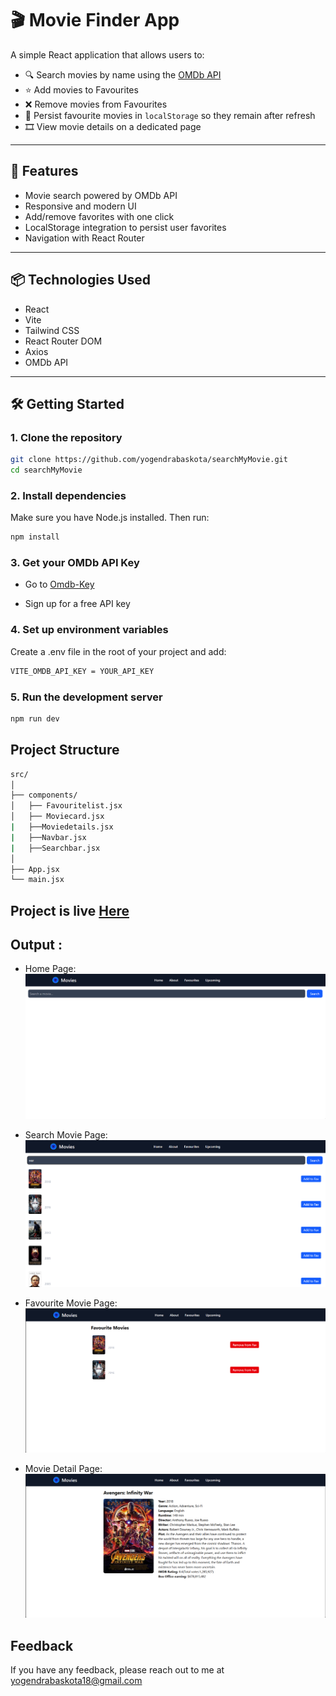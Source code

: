 # 🎬 Movie Finder App

A simple React application that allows users to:

- 🔍 Search movies by name using the [OMDb API](https://www.omdbapi.com/)
- ⭐ Add movies to Favourites
- ❌ Remove movies from Favourites
- 📌 Persist favourite movies in `localStorage` so they remain after refresh
- 🎞️ View movie details on a dedicated page


---

## 🚀 Features

- Movie search powered by OMDb API  
- Responsive and modern UI  
- Add/remove favorites with one click  
- LocalStorage integration to persist user favorites  
- Navigation with React Router

---

## 📦 Technologies Used

- React 
- Vite 
- Tailwind CSS 
- React Router DOM 
- Axios 
- OMDb API 

---


## 🛠️ Getting Started

### 1. Clone the repository

```bash
git clone https://github.com/yogendrabaskota/searchMyMovie.git
cd searchMyMovie

```

### 2. Install dependencies
Make sure you have Node.js installed. Then run:
```bash
npm install
```

### 3. Get your OMDb API Key
- Go to [Omdb-Key](https://www.omdbapi.com/apikey.aspx)

- Sign up for a free API key



### 4. Set up environment variables
Create a .env file in the root of your project and add:
``` bash
VITE_OMDB_API_KEY = YOUR_API_KEY

```


### 5. Run the development server
```bash
npm run dev
```




## Project Structure
```bash
src/
│
├── components/
│   ├── Favouritelist.jsx       
│   ├── Moviecard.jsx
|   ├──Moviedetails.jsx
|   ├──Navbar.jsx
|   ├──Searchbar.jsx      
│
├── App.jsx                 
└── main.jsx                

```


## Project is live [Here](https://search-my-movie-phi.vercel.app)


## Output :
- Home Page:
![Homepage Snapshot](public/home.png)

- Search Movie Page:
![searchpage Snapshot](public/search.png)

- Favourite Movie Page:
![FavPage Snapshot](public/fav.png)


- Movie Detail Page:
![Detail Snapshot](public/detail.png)










## Feedback
  If you have any feedback, please reach out to me at yogendrabaskota18@gmail.com  




